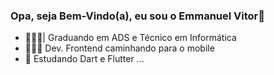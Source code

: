### Opa, seja Bem-Vindo(a), eu sou o Emmanuel Vitor👋

- 🧑🏾‍🎓| Graduando em ADS e Técnico em Informática <br>
- 👨🏿‍💻 Dev. Frontend caminhando para o mobile <br>
- 🌱 Estudando Dart e Flutter  ... <br>


